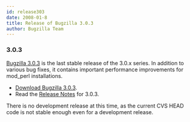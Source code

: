 ```yaml
---
id: release303
date: 2008-01-8
title: Release of Bugzilla 3.0.3
author: Bugzilla Team
---
```


### 3.0.3

[Bugzilla 3.0.3](/releases/3.0.3/) is the last stable release of the 3.0.x series. In addition to various bug fixes, it contains important performance improvements for mod_perl installations.

*   [Download Bugzilla 3.0.3](/download/#v30).
*   Read the [Release Notes](/releases/3.0.3/) for 3.0.3.

There is no development release at this time, as the current CVS HEAD code is not stable enough even for a development release.

